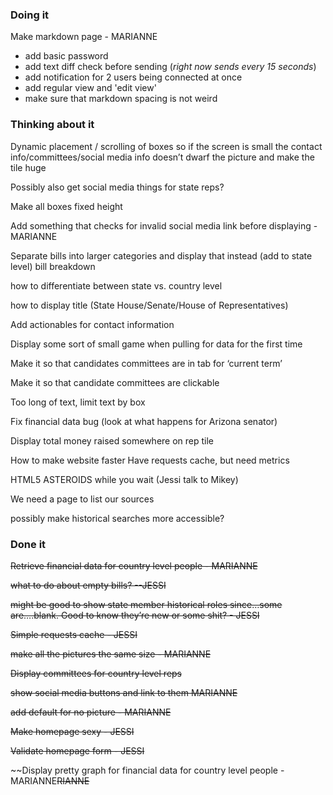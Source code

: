 ### Doing it

Make markdown page - MARIANNE
  * add basic password
  * add text diff check before sending (_right now sends every 15 seconds_)
  * add notification for 2 users being connected at once
  * add regular view and 'edit view'
  * make sure that markdown spacing is not weird

### Thinking about it

Dynamic placement / scrolling of boxes so if the screen is small the contact info/committees/social media info doesn’t dwarf the picture and make the tile huge

Possibly also get social media things for state reps? 

Make all boxes fixed height

Add something that checks for invalid social media link before displaying - MARIANNE

Separate bills into larger categories and display that instead
(add to state level) bill breakdown

how to differentiate between state vs. country level

how to display title (State House/Senate/House of Representatives)

Add actionables for contact information

Display some sort of small game when pulling for data for the first time

Make it so that candidates committees are in tab for ‘current term’

Make it so that candidate committees are clickable

Too long of text, limit text by box 

Fix financial data bug (look at what happens for Arizona senator)

Display total money raised somewhere on rep tile

How to make website faster
Have requests cache, but need metrics

HTML5 ASTEROIDS while you wait (Jessi talk to Mikey) 

We need a page to list our sources

possibly make historical searches more accessible?

### Done it

~~Retrieve financial data for country level people - MARIANNE~~

~~what to do about empty bills? --JESSI~~

~~might be good to show state member historical roles since…some are….blank. Good to know they’re new or some shit? - JESSI~~

~~Simple requests cache - JESSI~~

~~make all the pictures the same size - MARIANNE~~

~~Display committees for country level reps~~

~~show social media buttons and link to them MARIANNE~~

~~add default for no picture - MARIANNE~~

~~Make homepage sexy - JESSI~~

~~Validate homepage form - JESSI~~

~~Display pretty graph for financial data for country level people - MARIANNE~~~~RIANNE~~~~